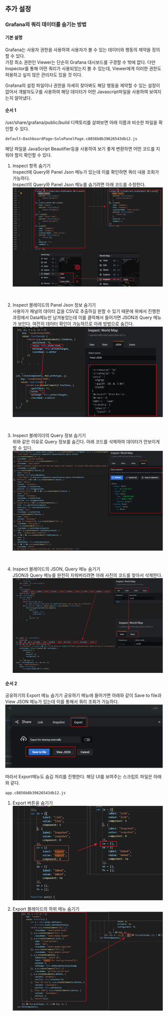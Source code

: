 ## 추가 설정   

### Grafana의 쿼리 데이터를 숨기는 방법

#### 기본 설명
Grafana는 사용자 권한을 사용하여 사용자가 볼 수 있는 데이터와 행동의 제약을 정의할 수 있다.   
가장 최소 권한인 Viewer는 단순히 Grafana 대시보드를 구경할 수 밖에 없다. 다만 Inspector를 통해 어떤 쿼리가 사용되었는지 볼 수 있는데, Viewer에게 이러한 권한도 허용하고 싶지 않은 관리자도 있을 것 이다.   

Grafana의 설정 파일이나 권한을 자세히 찾아봐도 해당 행동을 제약할 수 있는 설정이 없어서 개발자도구를 사용하여 해당 데이터가 어떤 Javascript파일을 사용하여 보여지는지 알아냈다.

#### 순서 1
/usr/share/grafana/public/build 디렉토리를 살펴보면 아래 이름과 비슷한 파일을 확인할 수 있다.

````
default~DashboardPage~SoloPanelPage.c8856b8b39626543db12.js
````

해당 파일을 JavaScript Beautifier등을 사용하여 보기 좋게 변환하면 어떤 코드를 지워야 할지 확인할 수 있다.

1. Inspect 항목 숨기기   
Inspect에 Query와 Panel Json 메뉴가 있는데 이를 확인하면 쿼리 내용 조회가 가능하다.   
Inspect의 Query와 Panel Json 메뉴를 숨기려면 아래 코드를 수정한다.
![Alt text](https://raw.githubusercontent.com/chupark/Grafana/master/images2/2.%20hide.png)    

<br>

2. Inspect 블레이드의 Panel Json 정보 숨기기   
사용자가 패널의 데이터 값을 CSV로 추출하길 원할 수 있기 때문에 위에서 진행한 과정에서 Data메뉴만 남겨놓았는데 이를 클릭해서 들어가면 JSON과 Query 메뉴가 보인다. 여전히 데이터 확인이 가능하므로 아래 방법으로 숨긴다.   
![Alt text](https://raw.githubusercontent.com/chupark/Grafana/master/images2/3.%20hide.png)    

<br>

3. Inspect 블레이더의 Query 정보 숨기기   
위와 같은 이유로 Query 정보를 숨긴다. 아래 코드를 삭제하여 데이터가 안보이게 할 수 있다.   
![Alt text](https://raw.githubusercontent.com/chupark/Grafana/master/images2/4.%20hide.png)    

<br>

4. Inspect 블레이드의 JSON, Query 메뉴 숨기기   
JSON과 Query 메뉴를 완전히 지워버리려면 아래 사진의 코드를 찾아서 삭제한다.   
![Alt text](https://raw.githubusercontent.com/chupark/Grafana/master/images2/1.%20hide.png)    


#### 순서 2

공유하기의 Export 메뉴 숨기기
공유하기 메뉴에 들어가면 아래와 같이 Save to file과 View JSON 메뉴가 있는데 이를 통해서 쿼리 조회가 가능하다.   
![Alt text](https://raw.githubusercontent.com/chupark/Grafana/master/images2/5.%20hide.png)    

따라서 Export메뉴도 숨김 처리를 진행한다. 해당 UI를 보여주는 스크립트 파일은 아래와 같다.   
````
app.c8856b8b39626543db12.js
````

1. Export 버튼을 숨기기    
![Alt text](https://raw.githubusercontent.com/chupark/Grafana/master/images2/6.%20hide.png)    

2. Export 블레이드의 하위 메뉴 숨기기    
![Alt text](https://raw.githubusercontent.com/chupark/Grafana/master/images2/7.%20hide.png)    